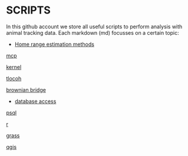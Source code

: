 # SCRIPTS
In this github account we store all useful scripts to perform analysis with animal tracking data. 
Each markdown (md) focusses on a certain topic: 

* [Home range estimation methods](HOME_RANGE_ESTIMATION.md)

[mcp](HOME_RANGE_ESTIMATION.md)

[kernel](HOME_RANGE_ESTIMATION.md)

[tlocoh](HOME_RANGE_ESTIMATION.md)

[brownian bridge](HOME_RANGE_ESTIMATION.md)

* [database access](DATABASE_ACCESS.md)

[psql](DATABASE_ACCESS.md)

[r](DATABASE_ACCESS.md)

[grass](DATABASE_ACCESS.md)

[qgis](DATABASE_ACCESS.md)

